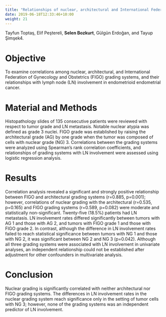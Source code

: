 ```yaml
---
title: "Relationships of nuclear, architectural and International Federation of Gynecology and Obstetrics grading systems in endometrial cancer."
date: 2019-06-18T12:33:46+10:00
weight: 21
---
```


Tayfun Toptaş, Elif Peştereli, **Selen Bozkurt**, Gülgün Erdoğan, and Tayup Şimşek4.

# Objective
To examine correlations among nuclear, architectural, and International Federation of Gynecology and Obstetrics (FIGO) grading systems, and their relationships with lymph node (LN) involvement in endometrioid endometrial cancer.

# Material and Methods
Histopathology slides of 135 consecutive patients were reviewed with respect to tumor grade and LN metastasis. Notable nuclear atypia was defined as grade 3 nuclei. FIGO grade was established by raising the architectural grade (AG) by one grade when the tumor was composed of cells with nuclear grade (NG) 3. Correlations between the grading systems were analyzed using Spearman’s rank correlation coefficients, and relationships of grading systems with LN involvement were assessed using logistic regression analysis.

# Results
Correlation analysis revealed a significant and strongly positive relationship between FIGO and architectural grading systems (r=0.885, p=0.001); however, correlations of nuclear grading with the architectural (r=0.535, p=0.165) and FIGO grading systems (r=0.589, p=0.082) were moderate and statistically non-significant. Twenty-five (18.5%) patients had LN metastasis. LN involvement rates differed significantly between tumors with AG 1 and those with AG 2, and tumors with FIGO grade 1 and those with FIGO grade 2. In contrast, although the difference in LN involvement rates failed to reach statistical significance between tumors with NG 1 and those with NG 2, it was significant between NG 2 and NG 3 (p=0.042). Although all three grading systems were associated with LN involvement in univariate analyses, an independent relationship could not be established after adjustment for other confounders in multivariate analysis.

# Conclusion
Nuclear grading is significantly correlated with neither architectural nor FIGO grading systems. The differences in LN involvement rates in the nuclear grading system reach significance only in the setting of tumor cells with NG 3; however, none of the grading systems was an independent predictor of LN involvement.
